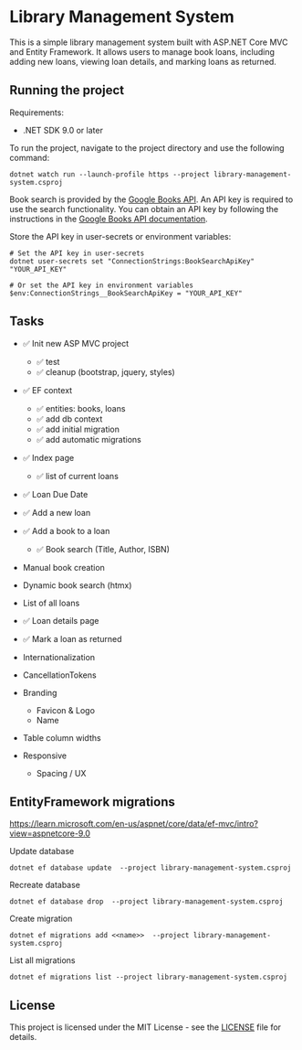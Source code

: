 # Library Management System

This is a simple library management system built with ASP.NET Core MVC and Entity Framework. It allows users to manage book loans, including adding new loans, viewing loan details, and marking loans as returned.

## Running the project

Requirements:
- .NET SDK 9.0 or later

To run the project, navigate to the project directory and use the following command:

```pwsh
dotnet watch run --launch-profile https --project library-management-system.csproj
```

Book search is provided by the [Google Books API](https://developers.google.com/books/docs/overview). An API key is required to use the search functionality. You can obtain an API key by following the instructions in the [Google Books API documentation](https://developers.google.com/books/docs/v1/using#APIKey).

Store the API key in user-secrets or environment variables:

```pwsh
# Set the API key in user-secrets
dotnet user-secrets set "ConnectionStrings:BookSearchApiKey" "YOUR_API_KEY"

# Or set the API key in environment variables
$env:ConnectionStrings__BookSearchApiKey = "YOUR_API_KEY"
```

## Tasks

- ✅ Init new ASP MVC project
    - ✅ test
    - ✅ cleanup (bootstrap, jquery, styles)

- ✅ EF context
    - ✅ entities: books, loans
    - ✅ add db context
    - ✅ add initial migration
    - ✅ add automatic migrations

- ✅ Index page
    - ✅ list of current loans

- ✅ Loan Due Date

- ✅ Add a new loan

- ✅ Add a book to a loan
    - ✅ Book search (Title, Author, ISBN)

- Manual book creation

- Dynamic book search (htmx)

- List of all loans

- ✅ Loan details page

- ✅ Mark a loan as returned

- Internationalization

- CancellationTokens

- Branding
	- Favicon & Logo
	- Name

- Table column widths

- Responsive
	- Spacing / UX

## EntityFramework migrations

<https://learn.microsoft.com/en-us/aspnet/core/data/ef-mvc/intro?view=aspnetcore-9.0>

Update database

```pwsh
dotnet ef database update  --project library-management-system.csproj
```

Recreate database

```pwsh
dotnet ef database drop  --project library-management-system.csproj
```

Create migration

```pwsh
dotnet ef migrations add <<name>>  --project library-management-system.csproj
```

List all migrations

```pwsh
dotnet ef migrations list --project library-management-system.csproj
```

## License

This project is licensed under the MIT License - see the [LICENSE](LICENSE) file for details.
